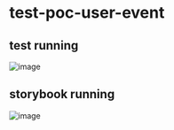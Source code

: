 # test-poc-user-event

## test running
![image](https://user-images.githubusercontent.com/86631177/178358125-766391dd-de74-49d5-8834-006b9bab3a1b.png)


## storybook running
![image](https://user-images.githubusercontent.com/86631177/178342847-34d02e8e-a288-4f9d-aa69-38cde20a63c2.png)
